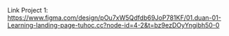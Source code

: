 Link Project 1:
https://www.figma.com/design/pOu7xW5Qdfdb69JoP781KF/01.duan-01-Learning-landing-page-tuhoc.cc?node-id=4-2&t=bz9ezDOyYngibh50-0
